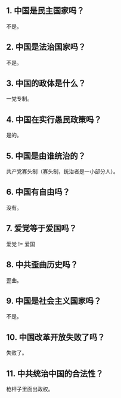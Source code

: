 ## 1. 中国是民主国家吗？

不是。

## 2. 中国是法治国家吗？

不是。

## 3. 中国的政体是什么？

一党专制。

## 4. 中国在实行愚民政策吗？

是的。

## 5. 中国是由谁统治的？

共产党寡头制（寡头制，统治者是一小部分人）。

## 6. 中国有自由吗？

没有。

## 7. 爱党等于爱国吗？

爱党 != 爱国

## 8. 中共歪曲历史吗？

歪曲。

## 9. 中国是社会主义国家吗？

不是。

## 10. 中国改革开放失败了吗？

失败了。

## 11. 中共统治中国的合法性？

枪杆子里面出政权。


































